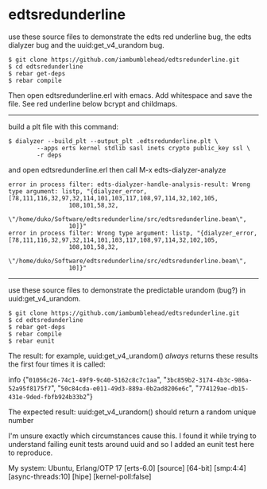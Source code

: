 edtsredunderline
================

use these source files to demonstrate the edts red underline bug, the edts dialyzer bug and the uuid:get_v4_urandom bug.

```
$ git clone https://github.com/iambumblehead/edtsredunderline.git
$ cd edtsredunderline
$ rebar get-deps
$ rebar compile
```

Then open edtsredunderline.erl with emacs. Add whitespace and save the file. See red underline below bcrypt and childmaps.

-------------------------

build a plt file with this command:
```
$ dialyzer --build_plt --output_plt .edtsredunderline.plt \
		--apps erts kernel stdlib sasl inets crypto public_key ssl \
		-r deps
```

and open edtsredunderline.erl then call M-x edts-dialyzer-analyze
```
error in process filter: edts-dialyzer-handle-analysis-result: Wrong type argument: listp, "{dialyzer_error,[78,111,116,32,97,32,114,101,103,117,108,97,114,32,102,105,
                 108,101,58,32,
                 \"/home/duko/Software/edtsredunderline/src/edtsredunderline.beam\",
                 10]}"
error in process filter: Wrong type argument: listp, "{dialyzer_error,[78,111,116,32,97,32,114,101,103,117,108,97,114,32,102,105,
                 108,101,58,32,
                 \"/home/duko/Software/edtsredunderline/src/edtsredunderline.beam\",
                 10]}"
```

-------------------------
use these source files to demonstrate the predictable urandom (bug?) in uuid:get_v4_urandom.

```
$ git clone https://github.com/iambumblehead/edtsredunderline.git
$ cd edtsredunderline
$ rebar get-deps
$ rebar compile
$ rebar eunit
```

The result:
 for example, uuid:get_v4_urandom()  _always_ returns these results the first four times it is called:

 info {"`01056c26-74c1-49f9-9c40-5162c8c7c1aa`",
       "`3bc859b2-3174-4b3c-986a-52a95f8175f7`",
       "`50c84cda-e011-49d3-889a-0b2ad8206e6c`",
       "`774129ae-db15-431e-9ded-fbfb924b33b2`"}

The expected result:
 uuid:get_v4_urandom() should return a random unique number

I'm unsure exactly which circumstances cause this. I found it while trying to understand failing eunit tests around uuid and so I added an eunit test here to reproduce.

My system:
 Ubuntu, Erlang/OTP 17 [erts-6.0] [source] [64-bit] [smp:4:4] [async-threads:10] [hipe] [kernel-poll:false]
